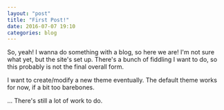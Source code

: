 ```yaml
---
layout: "post"
title: "First Post!"
date: 2016-07-07 19:10
categories: blog
---
```


So, yeah! I wanna do something with a blog, so here we are! I'm not sure what yet, but the site's set up.
There's a bunch of fiddling I want to do, so this probably is not the final overall form.

I want to create/modify a new theme eventually. The default theme works for now, if a bit too barebones.

... There's still a lot of work to do.
